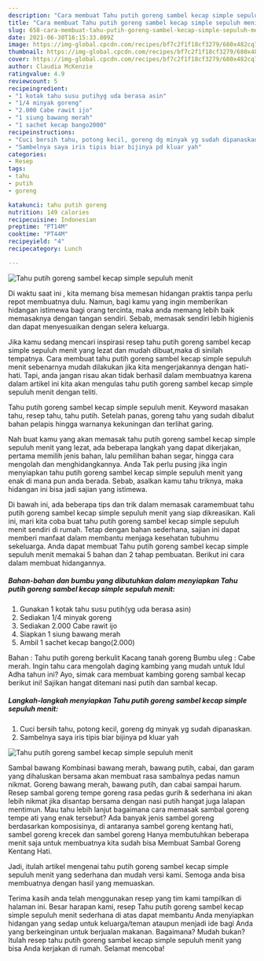 ```yaml
---
description: "Cara membuat Tahu putih goreng sambel kecap simple sepuluh menit yang lezat dan Mudah Dibuat"
title: "Cara membuat Tahu putih goreng sambel kecap simple sepuluh menit yang lezat dan Mudah Dibuat"
slug: 658-cara-membuat-tahu-putih-goreng-sambel-kecap-simple-sepuluh-menit-yang-lezat-dan-mudah-dibuat
date: 2021-06-30T16:15:33.809Z
image: https://img-global.cpcdn.com/recipes/bf7c2f1f18cf3279/680x482cq70/tahu-putih-goreng-sambel-kecap-simple-sepuluh-menit-foto-resep-utama.jpg
thumbnail: https://img-global.cpcdn.com/recipes/bf7c2f1f18cf3279/680x482cq70/tahu-putih-goreng-sambel-kecap-simple-sepuluh-menit-foto-resep-utama.jpg
cover: https://img-global.cpcdn.com/recipes/bf7c2f1f18cf3279/680x482cq70/tahu-putih-goreng-sambel-kecap-simple-sepuluh-menit-foto-resep-utama.jpg
author: Claudia McKenzie
ratingvalue: 4.9
reviewcount: 5
recipeingredient:
- "1 kotak tahu susu putihyg uda berasa asin"
- "1/4 minyak goreng"
- "2.000 Cabe rawit ijo"
- "1 siung bawang merah"
- "1 sachet kecap bango2000"
recipeinstructions:
- "Cuci bersih tahu, potong kecil, goreng dg minyak yg sudah dipanaskan."
- "Sambelnya saya iris tipis biar bijinya pd kluar yah"
categories:
- Resep
tags:
- tahu
- putih
- goreng

katakunci: tahu putih goreng 
nutrition: 149 calories
recipecuisine: Indonesian
preptime: "PT14M"
cooktime: "PT44M"
recipeyield: "4"
recipecategory: Lunch

---
```



![Tahu putih goreng sambel kecap simple sepuluh menit](https://img-global.cpcdn.com/recipes/bf7c2f1f18cf3279/680x482cq70/tahu-putih-goreng-sambel-kecap-simple-sepuluh-menit-foto-resep-utama.jpg)

Di waktu  saat ini , kita memang bisa memesan hidangan praktis tanpa perlu repot membuatnya dulu. Namun, bagi kamu yang ingin memberikan hidangan istimewa bagi orang tercinta, maka anda memang lebih baik memasaknya dengan tangan sendiri. Sebab, memasak sendiri lebih higienis dan dapat menyesuaikan dengan selera keluarga.

Jika kamu sedang mencari inspirasi resep tahu putih goreng sambel kecap simple sepuluh menit yang lezat dan mudah dibuat,maka di sinilah tempatnya. Cara membuat tahu putih goreng sambel kecap simple sepuluh menit  sebenarnya mudah dilakukan jika kita mengerjakannya dengan hati-hati. Tapi, anda jangan risau akan tidak berhasil dalam membuatnya 
karena dalam artikel ini kita akan mengulas tahu putih goreng sambel kecap simple sepuluh menit dengan teliti.  

Tahu putih goreng sambel kecap simple sepuluh menit. Keyword masakan tahu, resep tahu, tahu putih. Setelah panas, goreng tahu yang sudah dibalut bahan pelapis hingga warnanya kekuningan dan terlihat garing.

Nah buat kamu yang akan memasak tahu putih goreng sambel kecap simple sepuluh menit yang lezat, ada beberapa langkah yang dapat dikerjakan, pertama memilih jenis bahan, lalu pemilihan bahan segar, hingga cara mengolah dan menghidangkannya. Anda Tak perlu pusing jika ingin menyiapkan tahu putih goreng sambel kecap simple sepuluh menit yang enak di mana pun anda berada. Sebab, asalkan kamu  tahu triknya, maka hidangan ini bisa jadi sajian yang istimewa.

Di bawah ini, ada beberapa tips dan trik dalam memasak caramembuat tahu putih goreng sambel kecap simple sepuluh menit yang siap dikreasikan. Kali ini, mari kita coba buat tahu putih goreng sambel kecap simple sepuluh menit sendiri di rumah. Tetap dengan bahan sederhana, sajian ini dapat memberi manfaat dalam membantu menjaga kesehatan tubuhmu sekeluarga. Anda dapat membuat Tahu putih goreng sambel kecap simple sepuluh menit memakai 5 bahan dan 2 tahap pembuatan. Berikut ini cara dalam membuat hidangannya.

<!--inarticleads1-->

##### Bahan-bahan dan bumbu yang dibutuhkan dalam menyiapkan Tahu putih goreng sambel kecap simple sepuluh menit:

1. Gunakan 1 kotak tahu susu putih(yg uda berasa asin)
1. Sediakan 1/4 minyak goreng
1. Sediakan 2.000 Cabe rawit ijo
1. Siapkan 1 siung bawang merah
1. Ambil 1 sachet kecap bango(2.000)


Bahan : Tahu putih goreng berkulit Kacang tanah goreng Bumbu uleg : Cabe merah. Ingin tahu cara mengolah daging kambing yang mudah untuk Idul Adha tahun ini? Ayo, simak cara membuat kambing goreng sambal kecap berikut ini! Sajikan hangat ditemani nasi putih dan sambal kecap. 

<!--inarticleads2-->

##### Langkah-langkah menyiapkan Tahu putih goreng sambel kecap simple sepuluh menit:

1. Cuci bersih tahu, potong kecil, goreng dg minyak yg sudah dipanaskan.
1. Sambelnya saya iris tipis biar bijinya pd kluar yah
<img src="https://img-global.cpcdn.com/steps/0a0f9c0009e612e0/160x128cq70/tahu-putih-goreng-sambel-kecap-simple-sepuluh-menit-langkah-memasak-2-foto.jpg" alt="Tahu putih goreng sambel kecap simple sepuluh menit">

Sambal bawang Kombinasi bawang merah, bawang putih, cabai, dan garam yang dihaluskan bersama akan membuat rasa sambalnya pedas namun nikmat. Goreng bawang merah, bawang putih, dan cabai sampai harum. Resep sambal goreng tempe goreng rasa pedas gurih &amp; sederhana ini akan lebih nikmat jika disantap bersama dengan nasi putih hangat juga lalapan mentimun. Mau tahu lebih lanjut bagaimana cara memasak sambal goreng tempe ati yang enak tersebut? Ada banyak jenis sambel goreng berdasarkan komposisinya, di antaranya sambel goreng kentang hati, sambel goreng krecek dan sambel goreng Hanya membutuhkan beberapa menit saja untuk membuatnya kita sudah bisa Membuat Sambal Goreng Kentang Hati. 

Jadi, itulah artikel mengenai  tahu putih goreng sambel kecap simple sepuluh menit  yang sederhana dan mudah versi kami. Semoga anda bisa membuatnya dengan hasil yang memuaskan. 

Terima kasih anda telah menggunakan resep yang tim kami tampilkan di halaman ini. Besar harapan kami, resep  Tahu putih goreng sambel kecap simple sepuluh menit sederhana di atas dapat membantu Anda menyiapkan hidangan yang sedap untuk keluarga/teman ataupun menjadi ide bagi Anda yang berkeinginan untuk berjualan makanan. Bagaimana? Mudah bukan? Itulah resep tahu putih goreng sambel kecap simple sepuluh menit yang bisa Anda kerjakan di rumah. Selamat mencoba!

